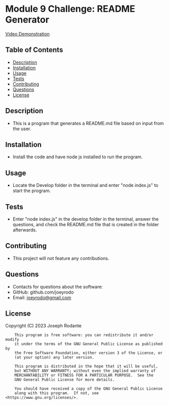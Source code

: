 # Module 9 Challenge: README Generator

[Video Demonstration](https://drive.google.com/file/d/170U5UkGOyIwZBnypjb0M7hNa8aLPu6Pu/view)

## Table of Contents
- [Description](#description)
- [Installation](#installation)
- [Usage](#usage)
- [Tests](#tests)
- [Contributing](#contributing)
- [Questions](#questions)
- [License](#license)

## Description
- This is a program that generates a README.md file based on input from the user.

## Installation
- Install the code and have node js installed to run the program.

## Usage
- Locate the Develop folder in the terminal and enter "node index.js" to start the program.

## Tests
- Enter "node index.js" in the develop folder in the terminal, answer the questions, and check the README.md file that is created in the folder afterwards.

## Contributing
- This project will not feature any contributions.

## Questions
- Contacts for questions about the software:
- GitHub: github.com/joeyrodo
- Email: joeyrodo@gmail.com

## License

Copyright (C) 2023 Joseph Rodante

        This program is free software: you can redistribute it and/or modify
        it under the terms of the GNU General Public License as published by
        the Free Software Foundation, either version 3 of the License, or
        (at your option) any later version.
    
        This program is distributed in the hope that it will be useful,
        but WITHOUT ANY WARRANTY; without even the implied warranty of
        MERCHANTABILITY or FITNESS FOR A PARTICULAR PURPOSE.  See the
        GNU General Public License for more details.
    
        You should have received a copy of the GNU General Public License
        along with this program.  If not, see <https://www.gnu.org/licenses/>.
    